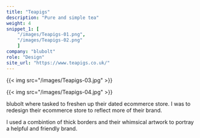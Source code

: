 ```yaml
---
title: "Teapigs"
description: "Pure and simple tea"
weight: 4
snippet_1: [
    "/images/Teapigs-01.png",
    "/images/Teapigs-02.png"
    ]
company: "blubolt"
role: "Design"
site_url: "https://www.teapigs.co.uk/"
---
```


{{< img src="/images/Teapigs-03.jpg" >}}

{{< img src="/images/Teapigs-04.jpg" >}}

<p class="gamma">blubolt where tasked to freshen up their dated ecommerce store. I was to redesign their ecommerce store to reflect more of their brand.</p>

<p class="gamma">I used a combintion of thick borders and their whimsical artwork to portray a helpful and friendly brand.</p>